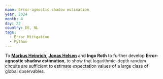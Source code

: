 ```yaml
---
name: Error-agnostic shadow estimation
year: 2024
month: 4
day: 22
country: DE, NL
tags:
  - Error Mitigation
  - Python
---
```

To **[Markus Heinrich](https://www.markus-heinrich.eu/), [Jonas Helsen](https://www.linkedin.com/in/jonas-helsen-026506b4/)** and **Ingo Roth** to further develop **Error-agnostic shadow estimation**, to show that logarithmic-depth random circuits are sufficient to estimate expectation values of a large class of global observables.
